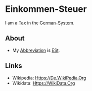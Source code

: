 # Einkommen-Steuer

I am a [Tax](130020003.md) in the [German-System](8000998.md).

## About

- My [Abbreviation](210000000.md) is [ESt](8040014.md).

## Links

- Wikipedia: [Https://De.WikiPedia.Org](https://de.wikipedia.org/wiki/Einkommensteuer_(Deutschland))
- Wikidata: [Https://WikiData.Org](https://wikidata.org/wiki/Q1308187)
